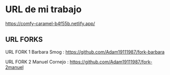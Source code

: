 # URL de mi trabajo 

https://comfy-caramel-b4f55b.netlify.app/


## URL FORKS

URL FORK 1 Barbara Smog : https://github.com/Adam19111987/fork-barbara

URL FORK 2 Manuel Cornejo : https://github.com/Adam19111987/fork-2manuel
